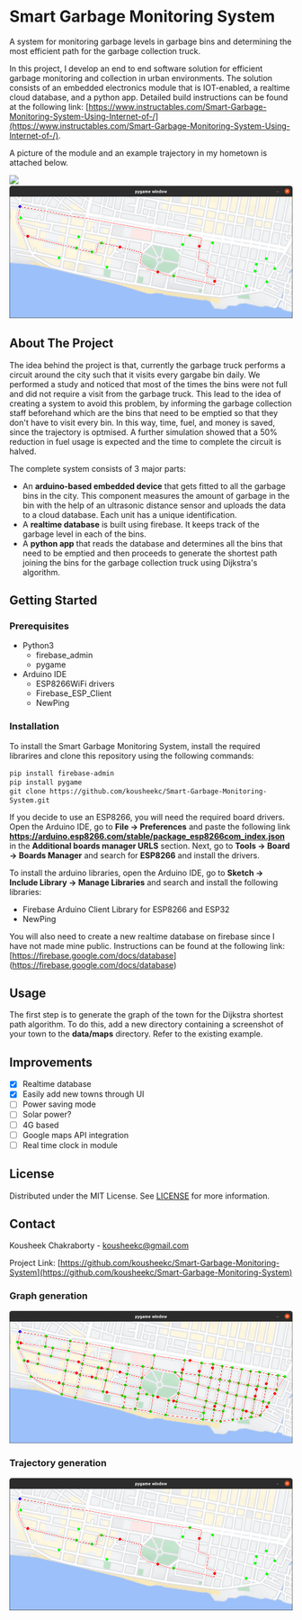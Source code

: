 # Smart Garbage Monitoring System
A system for monitoring garbage levels in garbage bins and determining the most efficient path for the garbage collection truck.

In this project, I develop an end to end software solution for efficient garbage monitoring and collection in urban environments. The solution consists of an embedded electronics module that is IOT-enabled, a realtime cloud database, and a python app. Detailed build instructions can be found at the following link: [https://www.instructables.com/Smart-Garbage-Monitoring-System-Using-Internet-of-/](https://www.instructables.com/Smart-Garbage-Monitoring-System-Using-Internet-of-/). 

A picture of the module and an example trajectory in my hometown is attached below.

<img src="media/overview.jpg">

<img src="media/trajectory1.png">

## About The Project
The idea behind the project is that, currently the garbage truck performs a circuit around the city such that it visits every gargabe bin daily. We performed a study and noticed that most of the times the bins were not full and did not require a visit from the garbage truck. This lead to the idea of creating a system to avoid this problem, by informing the garbage collection staff beforehand which are the bins that need to be emptied so that they don't have to visit every bin. In this way, time, fuel, and money is saved, since the trajectory is optmised. A further simulation showed that a 50% reduction in fuel usage is expected and the time to complete the circuit is halved.

The complete system consists of 3 major parts:
* An **arduino-based embedded device** that gets fitted to all the garbage bins in the city. This component measures the amount of garbage in the bin with the help of an ultrasonic distance sensor and uploads the data to a cloud database. Each unit has a unique identification.
* A **realtime database** is built using firebase. It keeps track of the garbage level in each of the bins.
* A **python app** that reads the database and determines all the bins that need to be emptied and then proceeds to generate the shortest path joining the bins for the garbage collection truck using Dijkstra's algorithm.

## Getting Started

### Prerequisites
* Python3
    * firebase_admin
    * pygame
* Arduino IDE
    * ESP8266WiFi drivers
    * Firebase_ESP_Client
    * NewPing

### Installation
To install the Smart Garbage Monitoring System, install the required librarires and clone this repository using the following commands:

```
pip install firebase-admin
pip install pygame
git clone https://github.com/kousheekc/Smart-Garbage-Monitoring-System.git
```

If you decide to use an ESP8266, you will need the required board drivers. Open the Arduino IDE, go to **File -> Preferences** and paste the following link **https://arduino.esp8266.com/stable/package_esp8266com_index.json** in the **Additional boards manager URLS** section. Next, go to **Tools -> Board -> Boards Manager** and search for **ESP8266** and install the drivers.

To install the arduino libraries, open the Arduino IDE, go to **Sketch -> Include Library -> Manage Libraries** and search and install the following libraries:
* Firebase Arduino Client Library for ESP8266 and ESP32
* NewPing

You will also need to create a new realtime database on firebase since I have not made mine public. Instructions can be found at the following link: [https://firebase.google.com/docs/database] (https://firebase.google.com/docs/database)

## Usage
The first step is to generate the graph of the town for the Dijkstra shortest path algorithm. To do this, add a new directory containing a screenshot of your town to the **data/maps** directory. Refer to the existing example.



## Improvements
- [x] Realtime database
- [x] Easily add new towns through UI
- [ ] Power saving mode
- [ ] Solar power?
- [ ] 4G based 
- [ ] Google maps API integration
- [ ] Real time clock in module

## License
Distributed under the MIT License. See [LICENSE](LICENSE) for more information.

## Contact
Kousheek Chakraborty - kousheekc@gmail.com

Project Link: [https://github.com/kousheekc/Smart-Garbage-Monitoring-System](https://github.com/kousheekc/Smart-Garbage-Monitoring-System)


### Graph generation

<img src="media/graph.png" width=640>

### Trajectory generation

<img src="media/trajectory1.png" width=640>